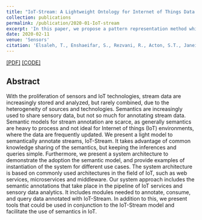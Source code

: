 ```yaml
---
title: "IoT-Stream: A Lightweight Ontology for Internet of Things Data Streams and Its Use with Data Analytics and Event Detection Services"
collection: publications
permalink: /publication/2020-01-IoT-stream
excerpt: 'In this paper, we propose a pattern representation method which represents time-series frames as vectors by first applying Piecewise Aggregate Approximation (PAA) and then applying Lagrangian Multipliers.'
date: 2020-02-11
venue: 'Sensors'
citation: 'Elsaleh, T., Enshaeifar, S., Rezvani, R., Acton, S.T., Janeiko, V. and Bermudez-Edo, M. (2020). &quot;IoT-Stream: A lightweight ontology for internet of things data streams and its use with data analytics and event detection services.&quot; <i>Sensors, 20(4)</i>. p.953.'
---
```


[[PDF]](https://www.mdpi.com/1424-8220/20/4/953/htm) [[CODE]](http://iot.ee.surrey.ac.uk/iot-crawler/ontology/iot-stream/)

## Abstract
With the proliferation of sensors and IoT technologies, stream data are increasingly stored and analyzed, but rarely combined, due to the heterogeneity of sources and technologies. Semantics are increasingly used to share sensory data, but not so much for annotating stream data. Semantic models for stream annotation are scarce, as generally semantics are heavy to process and not ideal for Internet of things (IoT) environments, where the data are frequently updated. We present a light model to semantically annotate streams, IoT-Stream. It takes advantage of common knowledge sharing of the semantics, but keeping the inferences and queries simple. Furthermore, we present a system architecture to demonstrate the adoption the semantic model, and provide examples of instantiation of the system for different use cases. The system architecture is based on commonly used architectures in the field of IoT, such as web services, microservices and middleware. Our system approach includes the semantic annotations that take place in the pipeline of IoT services and sensory data analytics. It includes modules needed to annotate, consume, and query data annotated with IoT-Stream. In addition to this, we present tools that could be used in conjunction to the IoT-Stream model and facilitate the use of semantics in IoT.